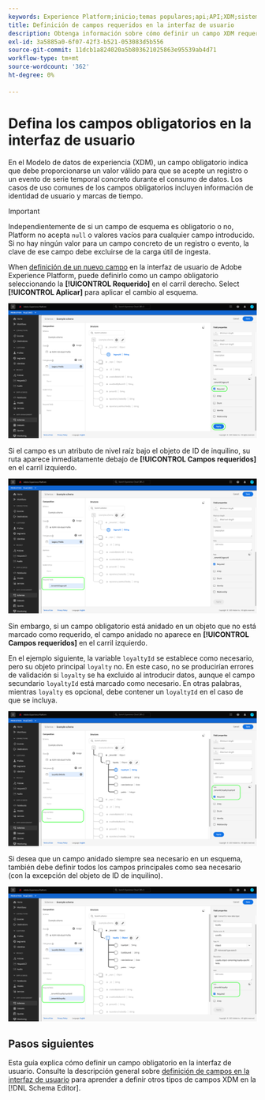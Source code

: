 ```yaml
---
keywords: Experience Platform;inicio;temas populares;api;API;XDM;sistema XDM;modelo de datos de experiencia;modelo de datos;ui;espacio de trabajo;obligatorio;campo;
title: Definición de campos requeridos en la interfaz de usuario
description: Obtenga información sobre cómo definir un campo XDM requerido en la interfaz de usuario del Experience Platform.
exl-id: 3a5885a0-6f07-42f3-b521-053083d5b556
source-git-commit: 11dcb1a824020a5b803621025863e95539ab4d71
workflow-type: tm+mt
source-wordcount: '362'
ht-degree: 0%

---
```


# Defina los campos obligatorios en la interfaz de usuario

En el Modelo de datos de experiencia (XDM), un campo obligatorio indica que debe proporcionarse un valor válido para que se acepte un registro o un evento de serie temporal concreto durante el consumo de datos. Los casos de uso comunes de los campos obligatorios incluyen información de identidad de usuario y marcas de tiempo.

>[!IMPORTANT]
>
>Independientemente de si un campo de esquema es obligatorio o no, Platform no acepta `null` o valores vacíos para cualquier campo introducido. Si no hay ningún valor para un campo concreto de un registro o evento, la clave de ese campo debe excluirse de la carga útil de ingesta.

When [definición de un nuevo campo](./overview.md#define) en la interfaz de usuario de Adobe Experience Platform, puede definirlo como un campo obligatorio seleccionando la **[!UICONTROL Requerido]** en el carril derecho. Select **[!UICONTROL Aplicar]** para aplicar el cambio al esquema.

![Casilla de verificación requerida](../../images/ui/fields/required/root.png)

Si el campo es un atributo de nivel raíz bajo el objeto de ID de inquilino, su ruta aparece inmediatamente debajo de **[!UICONTROL Campos requeridos]** en el carril izquierdo.

![Campo requerido de nivel raíz](../../images/ui/fields/required/applied.png)

Sin embargo, si un campo obligatorio está anidado en un objeto que no está marcado como requerido, el campo anidado no aparece en **[!UICONTROL Campos requeridos]** en el carril izquierdo.

En el ejemplo siguiente, la variable `loyaltyId` se establece como necesario, pero su objeto principal `loyalty` no. En este caso, no se producirían errores de validación si `loyalty` se ha excluido al introducir datos, aunque el campo secundario `loyaltyId` está marcado como necesario. En otras palabras, mientras `loyalty` es opcional, debe contener un `loyaltyId` en el caso de que se incluya.

![Campo obligatorio anidado](../../images/ui/fields/required/nested.png)

Si desea que un campo anidado siempre sea necesario en un esquema, también debe definir todos los campos principales como sea necesario (con la excepción del objeto de ID de inquilino).

![Campos obligatorios principal y secundario](../../images/ui/fields/required/parent-and-child.png)

## Pasos siguientes

Esta guía explica cómo definir un campo obligatorio en la interfaz de usuario. Consulte la descripción general sobre [definición de campos en la interfaz de usuario](./overview.md#special) para aprender a definir otros tipos de campos XDM en la [!DNL Schema Editor].
